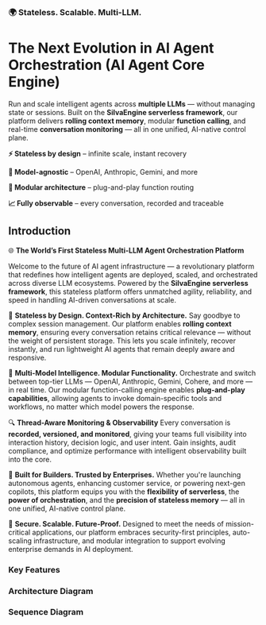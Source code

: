 ### 🌍 Stateless. Scalable. Multi-LLM.

# **The Next Evolution in AI Agent Orchestration (AI Agent Core Engine)**

Run and scale intelligent agents across **multiple LLMs** — without managing state or sessions.
Built on the **SilvaEngine serverless framework**, our platform delivers **rolling context memory**, modular **function calling**, and real-time **conversation monitoring** — all in one unified, AI-native control plane.

**⚡ Stateless by design** – infinite scale, instant recovery

**🧠 Model-agnostic** – OpenAI, Anthropic, Gemini, and more

**🔌 Modular architecture** – plug-and-play function routing

**📈 Fully observable** – every conversation, recorded and traceable

## **Introduction**

🌐 **The World’s First Stateless Multi-LLM Agent Orchestration Platform**

Welcome to the future of AI agent infrastructure — a revolutionary platform that redefines how intelligent agents are deployed, scaled, and orchestrated across diverse LLM ecosystems. Powered by the **SilvaEngine serverless framework**, this stateless platform offers unmatched agility, reliability, and speed in handling AI-driven conversations at scale.

🔁 **Stateless by Design. Context-Rich by Architecture.**
Say goodbye to complex session management. Our platform enables **rolling context memory**, ensuring every conversation retains critical relevance — without the weight of persistent storage. This lets you scale infinitely, recover instantly, and run lightweight AI agents that remain deeply aware and responsive.

🧠 **Multi-Model Intelligence. Modular Functionality.**
Orchestrate and switch between top-tier LLMs — OpenAI, Anthropic, Gemini, Cohere, and more — in real time. Our modular function-calling engine enables **plug-and-play capabilities**, allowing agents to invoke domain-specific tools and workflows, no matter which model powers the response.

🔍 **Thread-Aware Monitoring & Observability**
Every conversation is **recorded, versioned, and monitored**, giving your teams full visibility into interaction history, decision logic, and user intent. Gain insights, audit compliance, and optimize performance with intelligent observability built into the core.

🧩 **Built for Builders. Trusted by Enterprises.**
Whether you're launching autonomous agents, enhancing customer service, or powering next-gen copilots, this platform equips you with the **flexibility of serverless**, the **power of orchestration**, and the **precision of stateless memory** — all in one unified, AI-native control plane.

🔐 **Secure. Scalable. Future-Proof.**
Designed to meet the needs of mission-critical applications, our platform embraces security-first principles, auto-scaling infrastructure, and modular integration to support evolving enterprise demands in AI deployment.

### Key Features

### Architecture Diagram

### Sequence Diagram